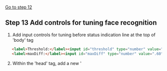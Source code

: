 [Go to step 12](https://github.com/seattleacademy/faceCam/tree/step12)
## Step 13 Add controls for tuning face recognition

1.  Add input controls for tuning before status indication line at the top of 'body' tag
 ```html  
    <label>Threshold:</label><input id="threshold" type="number" value=".30" step="0.01" min=".01" max="1.00">
    <label>maxDiff:</label><input id="maxDiff" type="number" value=".60" step="0.01" min=".01" max="1.00">
```
2. Within the 'head' tag, add a new '<style>' tag. Then within that tag, add style for number input to avoid up/down arrows
 ```html  
    <style>
        input[type=number]::-webkit-inner-spin-button, input[type=number]::-webkit-outer-spin-button { 
            -webkit-appearance: none; 
        }
    </style>
```
3.  Add threshold and maxDiff variables to top of script within 'body.'
```javascript
    var threshold = .3;
    var maxDiff = .6;
```
4.  Create makeFaceMatcher function
```javascript
   function makeFaceMatcher() {
        if (labeledFaceDescriptors.length > 0) {
            faceMatcher = new faceapi.FaceMatcher(labeledFaceDescriptors, maxDiff);
        }
    }
```
5.  Replace the two calls to faceMatcher in the addDescriptor() function
```javascript
makeFaceMatcher();
```
6.  Replace line to detectAllFaces in the updateResults function with these two lines
```javascript
    let options = new faceapi.SsdMobilenetv1Options({ minConfidence: Number(threshold) })
    results = await faceapi.detectAllFaces("myImg", options).withFaceLandmarks().withFaceExpressions().withAgeAndGender().withFaceDescriptors();
````
7.  Add eventListeners within the 'script' tag to respond to changes in the new input fields
```javascript
   document.getElementById('threshold').addEventListener('change', function(event) {
        threshold = event.target.value;
        makeFaceMatcher();
        updateResults();
    }, false);

    document.getElementById('maxDiff').addEventListener('change', function(event) {
        maxDiff = event.target.value;
        makeFaceMatcher();
        updateResults();
    }, false);

```
8.  Verify that the new controls work.  Lowering threshold will detect more faces.  Setting maxDiff close to 1 will make it easier to match faces but result in more false matches.

[Go to step 14](https://github.com/seattleacademy/faceCam/tree/step14)
